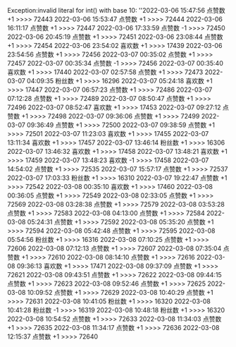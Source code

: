 Exception:invalid literal for int() with base 10: ''2022-03-06  15:47:56   点赞数 +1 >>>> 72443
2022-03-06  15:53:47   点赞数 +1 >>>> 72444
2022-03-06  16:11:17   点赞数 +1 >>>> 72447
2022-03-06  17:33:59   点赞数 -1 >>>> 72450
2022-03-06  20:45:19   点赞数 +1 >>>> 72451
2022-03-06  23:08:44   点赞数 +1 >>>> 72454
2022-03-06  23:54:02   喜欢数 +1 >>>> 17439
2022-03-06  23:54:56   点赞数 +1 >>>> 72456
2022-03-07  00:35:02   点赞数 +1 >>>> 72457
2022-03-07  00:35:34   点赞数 -1 >>>> 72456
2022-03-07  00:35:40   喜欢数 +1 >>>> 17440
2022-03-07  02:57:58   点赞数 +1 >>>> 72473
2022-03-07  04:09:35   粉丝数 +1 >>>> 16296
2022-03-07  05:24:18   喜欢数 +1 >>>> 17447
2022-03-07  06:57:23   点赞数 +1 >>>> 72486
2022-03-07  07:12:28   点赞数 +1 >>>> 72489
2022-03-07  08:50:47   点赞数 +1 >>>> 72496
2022-03-07  08:52:47   喜欢数 +1 >>>> 17453
2022-03-07  09:27:12   点赞数 +1 >>>> 72498
2022-03-07  09:36:06   点赞数 +1 >>>> 72499
2022-03-07  09:36:49   点赞数 +1 >>>> 72500
2022-03-07  09:38:59   点赞数 +1 >>>> 72501
2022-03-07  11:23:03   喜欢数 +1 >>>> 17455
2022-03-07  13:11:34   喜欢数 +1 >>>> 17457
2022-03-07  13:46:14   粉丝数 +1 >>>> 16306
2022-03-07  13:46:32   喜欢数 +1 >>>> 17458
2022-03-07  13:48:21   喜欢数 +1 >>>> 17459
2022-03-07  13:48:23   喜欢数 -1 >>>> 17458
2022-03-07  14:54:02   点赞数 +1 >>>> 72535
2022-03-07  15:57:17   点赞数 +1 >>>> 72537
2022-03-07  17:03:33   粉丝数 +1 >>>> 16310
2022-03-07  19:22:47   点赞数 +1 >>>> 72542
2022-03-08  00:35:10   喜欢数 +1 >>>> 17460
2022-03-08  00:36:05   点赞数 +1 >>>> 72549
2022-03-08  02:33:05   点赞数 +1 >>>> 72569
2022-03-08  03:28:38   点赞数 +1 >>>> 72579
2022-03-08  03:53:28   点赞数 +1 >>>> 72583
2022-03-08  04:13:00   点赞数 +1 >>>> 72584
2022-03-08  05:24:31   点赞数 +1 >>>> 72592
2022-03-08  05:35:20   点赞数 +1 >>>> 72594
2022-03-08  05:42:48   点赞数 +1 >>>> 72595
2022-03-08  05:54:56   粉丝数 +1 >>>> 16316
2022-03-08  07:10:25   点赞数 +1 >>>> 72606
2022-03-08  07:12:13   点赞数 +1 >>>> 72607
2022-03-08  07:35:04   点赞数 +1 >>>> 72610
2022-03-08  08:14:10   点赞数 +1 >>>> 72616
2022-03-08  09:36:13   喜欢数 +1 >>>> 17471
2022-03-08  09:37:09   点赞数 +1 >>>> 72621
2022-03-08  09:43:51   点赞数 +1 >>>> 72622
2022-03-08  09:44:15   点赞数 +1 >>>> 72623
2022-03-08  09:52:46   点赞数 +1 >>>> 72625
2022-03-08  10:09:52   点赞数 +1 >>>> 72629
2022-03-08  10:40:29   点赞数 +1 >>>> 72631
2022-03-08  10:41:05   粉丝数 +1 >>>> 16320
2022-03-08  10:41:28   粉丝数 -1 >>>> 16319
2022-03-08  10:48:18   粉丝数 +1 >>>> 16320
2022-03-08  10:54:52   点赞数 +1 >>>> 72633
2022-03-08  11:34:03   点赞数 +1 >>>> 72635
2022-03-08  11:34:17   点赞数 +1 >>>> 72636
2022-03-08  12:15:37   点赞数 +1 >>>> 72640
